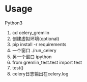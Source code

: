 # Usage
Python3 

1. cd celery_gremlin
2. 创建虚拟环境(optional)
3. pip install -r requirements
4. 一个窗口 ./run_celery
5. 另一个窗口 ipython
6. from gremlin_test.test import test
7. test()
8. celery日志输出在celery.log